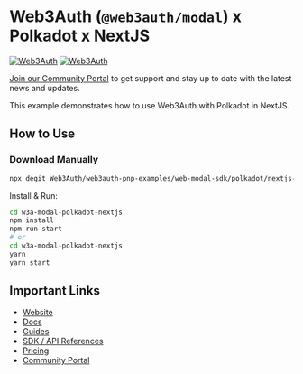 # Web3Auth (`@web3auth/modal`) x Polkadot x NextJS

[![Web3Auth](https://img.shields.io/badge/Web3Auth-SDK-blue)](https://web3auth.io/docs/sdk/pnp/web/modal)
[![Web3Auth](https://img.shields.io/badge/Web3Auth-Community-cyan)](https://community.web3auth.io)

[Join our Community Portal](https://community.web3auth.io/) to get support and stay up to date with the latest news and updates.

This example demonstrates how to use Web3Auth with Polkadot in NextJS.

## How to Use

### Download Manually

```bash
npx degit Web3Auth/web3auth-pnp-examples/web-modal-sdk/polkadot/nextjs-polkadot-modal-example w3a-modal-polkadot-nextjs
```

Install & Run:

```bash
cd w3a-modal-polkadot-nextjs
npm install
npm run start
# or
cd w3a-modal-polkadot-nextjs
yarn
yarn start
```

## Important Links

- [Website](https://web3auth.io)
- [Docs](https://web3auth.io/docs)
- [Guides](https://web3auth.io/docs/content-hub?type=guides)
- [SDK / API References](https://web3auth.io/docs/sdk)
- [Pricing](https://web3auth.io/pricing.html)
- [Community Portal](https://community.web3auth.io)
